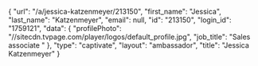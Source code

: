 {
    "url": "\/a\/jessica-katzenmeyer\/213150",
    "first_name": "Jessica",
    "last_name": "Katzenmeyer",
    "email": null,
    "id": "213150",
    "login_id": "1759121",
    "data": {
        "profilePhoto": "\/\/sitecdn.tvpage.com\/player\/logos\/default_profile.jpg",
        "job_title": "Sales associate "
    },
    "type": "captivate",
    "layout": "ambassador",
    "title": "Jessica Katzenmeyer"
}